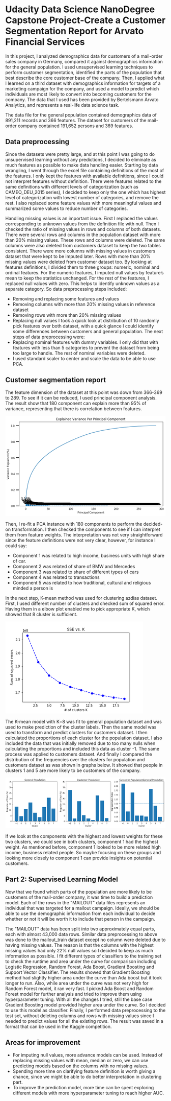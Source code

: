 # Udacity Data Science NanoDegree Capstone Project-Create a Customer Segmentation Report for Arvato Financial Services

In this project, I analyzed demographics data for customers of a mail-order sales company in Germany, compared it against demographics information for the general population. I used unsupervised learning techniques to perform customer segmentation, identified the parts of the population that best describe the core customer base of the company. Then, I applied what I learned on a third dataset with demographics information for targets of a marketing campaign for the company, and used a model to predict which individuals are most likely to convert into becoming customers for the company. The data that I used has been provided by Bertelsmann Arvato Analytics, and represents a real-life data science task.

The data file for the general population contained demographics data of 891,211 records and 366 features. The dataset for customers of the mail-order company contained 191,652 persons and 369 features.

## Data preprocessing

Since the datasets were pretty large, and at this point I was going to do unsupervised learning without any predictions, I decided to eliminate as much features as possible to make data 
 handling easier. Starting by data wrangling, I went through the excel file containing definitions of the most of the features. I only kept the features with available definitions, since I could not interpret features without definition. There were features related to the same definitions with different levels of categorization (such as CAMEO_DEU_2015 series), I decided to keep only the one which has highest level of categorization with lowest number of categories, and remove the rest. I also replaced some feature values with more meaningful values and summarized some values to reduce number of categories. 

Handling missing values is an important issue. First I replaced the values corresponding to unknown values from the definition file with null. Then I checked the ratio of missing values in rows and columns of both datasets. There were several rows and columns in the population dataset with more than 20% missing values. These rows and columns were deleted. The same columns were also deleted from customers dataset to keep the two tables consistent. There were more columns with missing values in customers dataset that were kept to be imputed later. Rows with more than 20% missing values were deleted from customer dataset too.
By looking at features definitions, I divided them to three groups: numeric, nominal and ordinal features. For the numeric features, I imputed null values by feature’s mean to keep the statistics unchanged. For the rest of the features, I replaced null values with zero. This helps to identify unknown values as a separate category. 
So data preprocessing steps included:
-	Removing and replacing some features and values
-	Removing columns with more than 20% missing values in reference dataset
-	Removing rows with more than 20% missing values
-	Replacing null values
I took a quick look at distribution of 10 randomly pick features over both dataset, with a quick glance I could identify some differences between customers and general population.
The next steps of data preprocessing were:
-	Replacing nominal features with dummy variables. I only did that with features with less than 5 categories to prevent the dataset from being too large to handle. The rest of nominal variables were deleted.
-	I used standard scaler to center and scale the data to be able to use PCA.
 
## Customer segmentation report
The feature dimension of the dataset at this point was down from 366-369 to 289. To see if it can be reduced, I used principal component analysis. The result show that 180 component can explain more than 95% of variance, representing that there is correlation between features. 

![PCA1](PCA1.png)

Then, I re-fit a PCA instance with 180 components to perform the decided-on transformation.
I then checked the components to see if I can interpret them from feature weights. 
The interpretation was not very straightforward since the feature definitions were not very clear, however, for instance I could say:
- Component 1 was related to high income, business units with high share of car.
- Component 2 was related of share of BMW and Mercedes
- Component 3 was related to share of different types of cars
- Component 4 was related to transactions 
- Component 5 was related to how traditional, cultural and religious minded a person is 

In the next step, K-mean method was used for clustering azdias dataset. First, I used different number of clusters and checked sum of squared error. Having them in a elbow plot enabled me to pick appropriate K, which showed that 8 cluster is sufficient. 

![elbow_plot](elbow_plot.png)

The K-mean model with K=8 was fit to general population dataset and was used to make prediction of the cluster labels. Then the same model was used to transform and predict clusters for customers dataset. I then calculated the proportions of each cluster for the population dataset. I also included the data that was initially removed due to too many nulls when calculating the proportions and included this data as cluster -1.
The same process was applied to customers dataset. And finally I compared the distribution of the frequencies over the clusters for population and customers dataset as was shown in graphs below. It showed that people in clusters 1 and 5 are more likely to be customers of the company. 

![clusters](clusters.png)


If we look at the components with the highest and lowest weights for these two clusters, we could see in both clusters, component 1 had the highest weight. As mentioned before, component 1 looked to be more related high income, business related people. So maybe focusing on these groups and looking more closely to component 1 can provide insights on potential customers.
## Part 2: Supervised Learning Model

Now that we found which parts of the population are more likely to be customers of the mail-order company, it was time to build a prediction model. Each of the rows in the "MAILOUT" data files represents an individual that was targeted for a mailout campaign. Ideally, we should be able to use the demographic information from each individual to decide whether or not it will be worth it to include that person in the campaign.

The "MAILOUT" data has been split into two approximately equal parts, each with almost 43,000 data rows. Similar data preprocessing to above was done to the mailout_train dataset except no column were deleted due to having missing values. The reason is that the columns with the highest missing values had only 22% null values so I decided to keep as much information as possible. 
I fit different types of classifiers to the training set to check the runtime and area under the curve for comparison including Logistic Regression, Random Forest, Ada Boost, Gradient Boosting and Support Vector Classifier. 
The results showed that Gradient Boosting method had slightly higher area under the curve than Ada boost but it took longer to run. Also, while area under the curve was not very high for Random Forest model, it ran very fast. I picked Ada Boost and Random Forest model for further analysis and tried to improve them using hyperparameter tuning. With all the changes I tried, still the base case Gradient Boosting model provided higher area under the curve. So I decided to use this model as classifier. 
Finally, I performed data preprocessing to the test set, without deleting columns and rows with missing values since I needed to predict values for all the existing rows. The result was saved in a format that can be used in the Kaggle competition.

## Areas for improvement
-	For imputing null values, more advance models can be used. Instead of replacing missing values with mean, median or zero, we can use predicting models based on the columns with no missing values.
-	Spending more time on clarifying feature definition is worth giving a chance, since we might be able to do better interpretation in clustering part.
-	To improve the prediction model, more time can be spent exploring different models with more hyperparameter tuning to reach higher AUC. 

